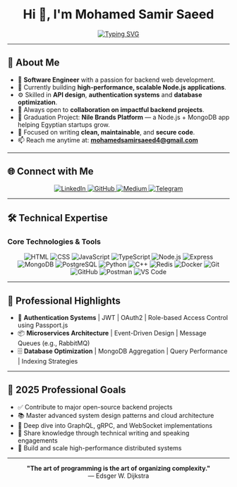 <div align="center">
  <h1>Hi 👋, I'm Mohamed Samir Saeed</h1>
  <p align="center">
    <a href="https://git.io/typing-svg">
      <img src="https://readme-typing-svg.demolab.com?font=Fira+Code&pause=1000&width=435&lines=Software+Engineer+From+Egypt;Passionate+In+Web+Development;Open+Source+Contributor;Problem+Solver;" alt="Typing SVG" />
    </a>
  </p>
</div>

---

## 💫 About Me

- 💼 **Software Engineer** with a passion for backend web development.
- 🔭 Currently building **high-performance, scalable Node.js applications**.
- ⚙️ Skilled in **API design**, **authentication systems** and **database optimization**.
- 👯 Always open to **collaboration on impactful backend projects**.
- 🧠 Graduation Project: **Nile Brands Platform** — a Node.js + MongoDB app helping Egyptian startups grow.
- 🎯 Focused on writing **clean, maintainable**, and **secure code**.
- 📫 Reach me anytime at: **mohamedsamirsaeed4@gmail.com**

---

## 🌐 Connect with Me

<div align="center">
  <a href="https://linkedin.com/in/mohamed-samir-saeed-linked" target="_blank">
    <img src="https://img.shields.io/badge/LinkedIn-0077B5?style=for-the-badge&logo=linkedin&logoColor=white" alt="LinkedIn"/>
  </a>
  <a href="https://github.com/THESCORPION0" target="_blank">
    <img src="https://img.shields.io/badge/GitHub-100000?style=for-the-badge&logo=github&logoColor=white" alt="GitHub"/>
  </a>
  <a href="https://medium.com/@@mohamedsamirsaeed4" target="_blank">
    <img src="https://img.shields.io/badge/Medium-12100E?style=for-the-badge&logo=medium&logoColor=white" alt="Medium"/>
  </a>
  <a href="https://t.me/Moe_Samir" target="_blank">
    <img src="https://img.shields.io/badge/Telegram-2CA5E0?style=for-the-badge&logo=telegram&logoColor=white" alt="Telegram"/>
  </a>
</div>

---

## 🛠 Technical Expertise

### Core Technologies & Tools

<div align="center">
  <img src="https://skillicons.dev/icons?i=html" alt="HTML"/>
  <img src="https://skillicons.dev/icons?i=css" alt="CSS"/>
  <img src="https://skillicons.dev/icons?i=js" alt="JavaScript"/>
  <img src="https://skillicons.dev/icons?i=ts" alt="TypeScript"/>
  <img src="https://skillicons.dev/icons?i=nodejs" alt="Node.js"/>
  <img src="https://skillicons.dev/icons?i=express" alt="Express"/>
  <img src="https://skillicons.dev/icons?i=mongodb" alt="MongoDB"/>
  <img src="https://skillicons.dev/icons?i=postgres" alt="PostgreSQL"/>
  <img src="https://skillicons.dev/icons?i=python" alt="Python"/>
  <img src="https://skillicons.dev/icons?i=cpp" alt="C++"/>
  <img src="https://skillicons.dev/icons?i=redis" alt="Redis"/>
  <img src="https://skillicons.dev/icons?i=docker" alt="Docker"/>
  <img src="https://skillicons.dev/icons?i=git" alt="Git"/>
  <img src="https://skillicons.dev/icons?i=github" alt="GitHub"/>
  <img src="https://skillicons.dev/icons?i=postman" alt="Postman"/>
  <img src="https://skillicons.dev/icons?i=vscode" alt="VS Code"/>
</div>

---

## 🚀 Professional Highlights

- 🔐 **Authentication Systems** | JWT | OAuth2 | Role-based Access Control using Passport.js
- 📦 **Microservices Architecture** | Event-Driven Design | Message Queues (e.g., RabbitMQ)
- 🗄️ **Database Optimization** | MongoDB Aggregation | Query Performance | Indexing Strategies

---

## 🎯 2025 Professional Goals

- ✅ Contribute to major open-source backend projects
- 📚 Master advanced system design patterns and cloud architecture
- 🧠 Deep dive into GraphQL, gRPC, and WebSocket implementations
- 📢 Share knowledge through technical writing and speaking engagements
- 🚀 Build and scale high-performance distributed systems

---

<p align="center">
  <b>"The art of programming is the art of organizing complexity."</b><br>
  — Edsger W. Dijkstra
</p>

